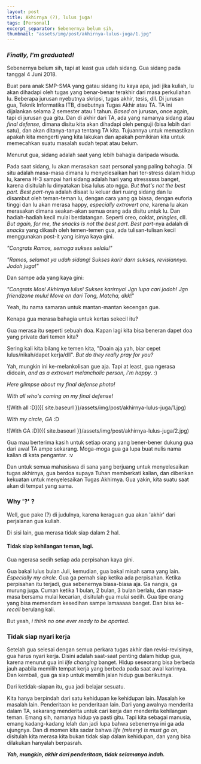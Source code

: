 ```yaml
---
layout: post
title: Akhirnya (?), lulus juga!
tags: [Personal]
excerpt_separator: Sebenernya belum sih,
thumbnail: "assets/img/post/akhirnya-lulus-juga/1.jpg"
---
```


### _Finally, I'm graduated!_ 

Sebenernya belum sih, tapi at least gua udah sidang. Gua sidang pada tanggal 4 Juni 2018. 

Buat para anak SMP-SMA yang gatau sidang itu kaya apa, jadi jika kuliah, lu akan dihadapi oleh tugas yang benar-benar terakhir dari masa perkuliahan lu. Beberapa jurusan nyebutnya skripsi, tugas akhir, tesis, dll. Di jurusan gua, Teknik Informatika ITB, disebutnya Tugas Akhir atau TA. TA ini dijalankan selama 2 semester atau 1 tahun. _Based on_ jurusan, once again, tapi di jurusan gua gitu. Dan di akhir dari TA, ada yang namanya sidang atau _final defense_, dimana disitu kita akan dihadapi oleh penguji (bisa lebih dari satu), dan akan ditanya-tanya tentang TA kita. Tujuannya untuk memastikan apakah kita mengerti yang kita lakukan dan apakah pemikiran kita untuk memecahkan suatu masalah sudah tepat atau belum.

Menurut gua, sidang adalah saat yang lebih bahagia daripada wisuda. 

Pada saat sidang, lu akan merasakan saat personal yang paling bahagia. Di situ adalah masa-masa dimana lu menyelesaikan hari ter-stress dalam hidup lu, karena H-3 sampai hari sidang adalah hari yang stressssss banget, karena disitulah lu dinyatakan bisa lulus ato ngga. _But that's not the best part._ _Best part_-nya adalah disaat lu keluar dari ruang sidang dan lu disambut oleh teman-teman lu, dengan cara yang ga biasa, dengan euforia tinggi dan lu akan merasa happy, _especially extrovert one_, karena lu akan merasakan dimana seakan-akan semua orang ada disitu untuk lu. Dan hadiah-hadiah kecil mulai berdatangan. Seperti oreo, coklat, _pringles_, dll. _But again, for me, the snacks is not the best part_. _Best part_-nya adalah di _snacks_ yang dikasih oleh temen-temen gua, ada tulisan-tulisan kecil menggunakan post-it yang isinya kaya gini.

_"Congrats Ramos, semoga sukses selalu!"_

_"Ramos, selamat ya udah sidang! Sukses karir darn sukses, revisiannya. Jodoh juga!"_

Dan sampe ada yang kaya gini:

_"Congrats Mos! Akhirnya lulus! Sukses karirnya! Jgn lupa cari jodoh! Jgn friendzone mulu! Move on dari Tong, Matcha, dkk_!"

Yeah, itu nama samaran untuk mantan-mantan kecengan gue. 

Kenapa gua merasa bahagia untuk kertas sekecil itu?

Gua merasa itu seperti sebuah doa. Kapan lagi kita bisa beneran dapet doa yang private dari temen kita?

Sering kali kita bilang ke temen kita, "Doain aja yah, biar cepet lulus/nikah/dapet kerja/dll". _But do they really pray for you?_

Yah, mungkin ini ke-melankolisan gue aja. Tapi at least, gua ngerasa didoain, _and as a extrovert melancholic person, i'm happy_. :)

_Here glimpse about my final defense photo!_

_With all who's coming on my final defense!_

![With all :D]({{ site.baseurl }}/assets/img/post/akhirnya-lulus-juga/1.jpg)

_With my circle, GA_ :D

![With GA :D]({{ site.baseurl }}/assets/img/post/akhirnya-lulus-juga/2.jpg)

Gua mau berterima kasih untuk setiap orang yang bener-bener dukung gua dari awal TA ampe sekarang. Moga-moga gua ga lupa buat nulis nama kalian di kata pengantar. :v

Dan untuk semua mahasiswa di sana yang berjuang untuk menyelesaikan tugas akhirnya, gua berdoa supaya  Tuhan memberkati kalian, dan diberikan kekuatan untuk menyelesaikan Tugas Akhirnya. Gua yakin, kita suatu saat akan di tempat yang sama. 

### Why '?' ?

Well, gue pake \(?) di judulnya, karena keraguan gua akan 'akhir' dari perjalanan gua kuliah.

Di sisi lain, gua merasa tidak siap dalam 2 hal.

#### Tidak siap kehilangan teman, lagi.

Gua ngerasa sedih setiap ada perpisahan kaya gini. 

Gua bakal lulus bulan Juli, kemudian, gua bakal misah sama yang lain. _Especially my circle._ Gua ga pernah siap ketika ada perpisahan. Ketika perpisahan itu terjadi, gua sebenernya biasa-biasa aja. Ga nangis, ga murung juga. Cuman ketika 1 bulan, 2 bulan, 3 bulan berlalu, dan masa-masa bersama mulai kecarian, disitulah gua mulai sedih. Gua tipe orang yang bisa memendam kesedihan sampe lamaaaaa banget. Dan bisa ke-_recall_ berulang kali. 

But yeah, _i think no one ever ready to be aparted_.

### Tidak siap nyari kerja

Setelah gua selesai dengan semua perkara tugas akhir dan revisi-revisinya, gua harus nyari kerja. Disini adalah saat-saat penting dalam hidup gua, karena menurut gua ini _life changing_ banget. Hidup seseorang bisa berbeda jauh apabila memilih tempat kerja yang berbeda pada saat awal karirnya. Dan kembali, gua ga siap untuk memilih jalan hidup gua berikutnya. 

Dari ketidak-siapan itu, gua jadi belajar sesuatu.

Kita hanya berpindah dari satu kehidupan ke kehidupan lain. Masalah ke masalah lain. Penderitaan ke penderitaan lain. Dari yang awalnya menderita dalam TA, sekarang menderita untuk cari kerja dan menderita kehilangan teman. Emang sih, namanya hidup ya pasti gitu. Tapi kita sebagai manusia, emang kadang-kadang lelah dan jadi lupa bahwa sebenernya ini ga ada ujungnya. Dan di momen kita sadar bahwa _life (misery) is must go on_, disitulah kita merasa kita bukan tidak siap dalam kehidupan, dan yang bisa dilakukan hanyalah berpasrah.

**_Yah, mungkin, akhir dari penderitaan, tidak selamanya indah._**